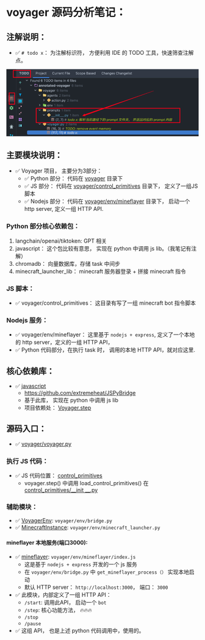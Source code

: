 # voyager 源码分析笔记：

## 注解说明：

- ✅️ `# todo x`： 为注解标识符， 方便利用 IDE 的 TODO 工具，快速筛查注解点。

![](./images/note-1.png)

## 主要模块说明：

- ✅️ Voyager 项目， 主要分为3部分：
    - ✅️ Python 部分： 代码在 [voyager](voyager) 目录下
    - ✅️ JS 部分： 代码在 [voyager/control_primitives](voyager/control_primitives) 目录下， 定义了一组JS脚本
    - ✅️ Nodejs 部分： 代码在 [voyager/env/mineflayer](voyager/env/mineflayer) 目录下， 启动一个 http server, 定义一组
      HTTP API.

### Python 部分核心依赖包：

1. langchain/openai/tiktoken: GPT 相关
2. javascript： 这个包比较有意思， 实现在 python 中调用 js lib。（我笔记有注解）
3. chromadb： 向量数据库，存储 task 中间步
4. minecraft_launcher_lib： minecraft 服务器登录 + 拼接 minecraft 指令

### JS 脚本：

- ✅️ voyager/control_primitives： 这目录有写了一组 minecraft bot 指令脚本

### Nodejs 服务：


- ✅️ voyager/env/mineflayer： 这里基于 `nodejs + express`, 定义了一个本地的 http server，定义的一组 HTTP API，
- ✅️ Python 代码部分，在执行 task 时， 调用的本地 HTTP API，就对应这里.


## 核心依赖库：

- ✅️ [javascript](https://pypi.org/project/javascript/)
    - https://github.com/extremeheat/JSPyBridge
    - 基于此库， 实现在 python 中调用 js lib
    - 项目依赖处： [Voyager.step](Voyager.step)

## 源码入口：

- ✅️ [voyager/voyager.py](voyager/voyager.py)

### 执行 JS 代码：

- ✅️ JS 代码位置： [control_primitives](voyager/control_primitives)
    - voyager.step() 中调用 load_control_primitives() 在 [control_primitives/__init
      __.py](voyager/control_primitives/__init__.py)

### 辅助模块：

- ✅️ [VoyagerEnv](voyager/env/bridge.py): `voyager/env/bridge.py`
- ✅️ [MinecraftInstance](voyager/env/minecraft_launcher.py): `voyager/env/minecraft_launcher.py`

#### mineflayer 本地服务(端口3000):

- ✅️ [mineflayer](voyager/env/mineflayer/index.js): `voyager/env/mineflayer/index.js`
    - 这是基于 `nodejs + express` 开发的一个 js 服务
    - 在 `voyager/env/bridge.py` 中 `get_mineflayer_process（）` 实现本地启动
    - 默认 HTTP server： `http://localhost:3000`， 端口： `3000`
- ✅️ 此模块，内部定义了一组 HTTP API：
    - `/start`: 调用此API， 启动一个 `bot`
    - `/step`: 核心功能方法， 🔥️🔥️🔥️
    - `/stop`
    - `/pause`
- ✅️ 这组 API， 也是上述 python 代码调用中，使用的。


